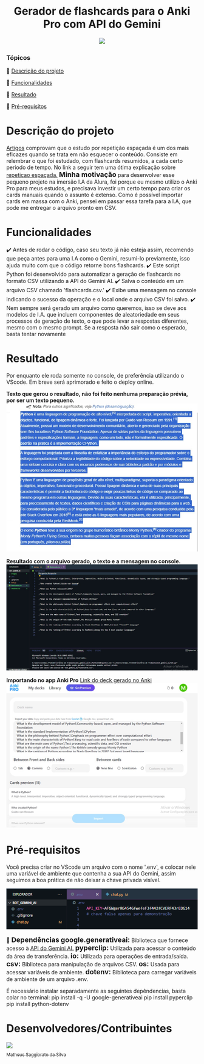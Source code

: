 <h1 align="center">
Gerador de flashcards para o Anki Pro com API do Gemini
</h1>

<p align="center">
   <img src="http://img.shields.io/static/v1?label=STATUS&message=EM DESENVOLVIMENTO&color=GREEN&style=for-the-badge"/>
</p>

### Tópicos 

:small_blue_diamond: [Descrição do projeto](#descrição-do-projeto)

:small_blue_diamond: [Funcionalidades](#funcionalidades)

:small_blue_diamond: [Resultado](#resultado)

:small_blue_diamond: [Pré-requisitos](#pré-requisitos)

# Descrição do projeto 

<p align="justify">

[Artigos](https://drive.google.com/file/d/11smG-0uuOc8PU2Z0FMewuRjYac0XCmz-/view?usp=sharing) comprovam que o estudo por repetição espaçada é um dos mais eficazes quando se trata em não esquecer o conteúdo. Consiste em relembrar o que foi estudado, com flashcards resumidos, a cada certo periodo de tempo. No link a seguir tem uma ótima explicação sobre [repeticao espaçada.](https://www.freecodecamp.org/portuguese/news/como-utilizar-a-repeticao-espacada-com-o-anki-para-aprender-a-programar-mais-rapidamente/)
<strong style="font-size:18px;">Minha motivação</strong> para desenvolver esse pequeno projeto na imersão I.A da Alura, foi porque eu mesmo utilizo o Anki Pro para meus estudos, e precisava investir um certo tempo para criar os cards manuais quando o assunto é extenso. Como é possível importar cards em massa com o Anki, pensei em passar essa tarefa para a I.A, que pode me entregar o arquivo pronto em CSV.
</p>

# Funcionalidades

:heavy_check_mark: Antes de rodar o código, caso seu texto já não esteja assim, recomendo que peça antes para uma I.A como o Gemini, resumi-lo previamente, isso ajuda muito com que o código retorne bons flashcards.
:heavy_check_mark: Este script Python foi desenvolvido para automatizar a geração de flashcards no formato CSV utilizando a API do Gemini AI.
:heavy_check_mark: Salva o conteúdo em um arquivo CSV chamado 'flashcards.csv.'
:heavy_check_mark: Exibe uma mensagem no console indicando o sucesso da operação e o local onde o arquivo CSV foi salvo.
:heavy_check_mark: Nem sempre será gerado um arquivo como queremos, isso se deve aos modelos de I.A. que incluem componentes de aleatoriedade em seus processos de geração de texto, o que pode levar a respostas diferentes, mesmo com o mesmo prompt. Se a resposta não sair como o esperado, basta tentar novamente

# Resultado

Por enquanto ele roda somente no console, de preferência utilizando o VScode. Em breve será aprimorado e feito o deploy online.

<strong>Texto que gerou o resultado, não foi feito nenhuma preparação prévia, por ser um texto pequeno.</strong>
![Texto que foi colado, sem formatação prévia](images/text.jpeg)

<strong>Resultado com o arquivo gerado, o texto e a mensagem no console.</strong>
![Resultado](images/result.jpeg)

<strong>Importando no app Anki Pro</strong>
[Link do deck gerado no Anki](https://ankipro.net/shared_deck/hs6xeeFF)
![Resultado](images/anki.jpeg)


# Pré-requisitos

Você precisa criar no VScode um arquivo com o nome '.env', e colocar nele uma variável de ambiente que contenha a sua API do Gemini, assim seguimos a boa prática de não deixar a chave privada visível.

![Arquivo .env e variável de ambiente](images/false-key.png)

:small_blue_diamond: <strong style="font-size:18px;">Dependências</strong>
<strong style="font-size:18px;">google.generativeai:</strong> Biblioteca que fornece acesso à [API do Gemini AI.](https://ai.google.dev/gemini-api/docs/get-started/python)
<strong style="font-size:18px;">pyperclip:</strong> Utilizada para acessar o conteúdo da área de transferência.
<strong style="font-size:18px;">io:</strong> Utilizada para operações de entrada/saída.
<strong style="font-size:18px;">csv:</strong> Biblioteca para manipulação de arquivos CSV.
<strong style="font-size:18px;">os:</strong> Usada para acessar variáveis de ambiente.
<strong style="font-size:18px;">dotenv:</strong> Biblioteca para carregar variáveis de ambiente de um arquivo .env.

É necessário instalar separadamente as seguintes depêndencias, basta colar no terminal:
pip install -q -U google-generativeai
pip install pyperclip
pip install python-dotenv

# Desenvolvedores/Contribuintes

[<img src="https://avatars.githubusercontent.com/u/103292483?v=4" width=115><br><sub>Matheus Saggiorato da Silva</sub>](https://github.com/MatheusSaggiorato)